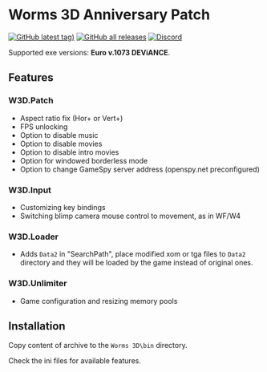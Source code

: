 # Worms 3D Anniversary Patch

[![GitHub latest tag)](https://img.shields.io/github/v/tag/heatray/W3DPatch?label=latest)](https://github.com/heatray/W3DPatch/releases/latest) [![GitHub all releases](https://img.shields.io/github/downloads/heatray/W3DPatch/total)](https://github.com/heatray/W3DPatch/releases) [![Discord](https://img.shields.io/discord/455020679696482306?label=W4Tweaks&logo=discord&logoColor=white)](https://discord.gg/sdKqGu6)

Supported exe versions: **Euro v.1073 DEViANCE**.

## Features

### W3D.Patch

* Aspect ratio fix (Hor+ or Vert+)
* FPS unlocking
* Option to disable music
* Option to disable movies
* Option to disable intro movies
* Option for windowed borderless mode
* Option to change GameSpy server address (openspy.net preconfigured)

### W3D.Input

* Сustomizing key bindings
* Switching blimp camera mouse control to movement, as in WF/W4

### W3D.Loader

* Adds `Data2` in "SearchPath", place modified xom or tga files to `Data2` directory and they will be loaded by the game instead of original ones.

### W3D.Unlimiter

* Game configuration and resizing memory pools

## Installation

Copy content of archive to the `Worms 3D\bin` directory.

Check the ini files for available features.
